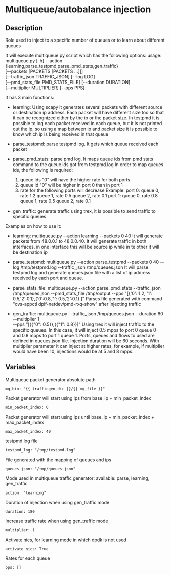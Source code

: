 # Multiqueue/autobalance injection

## Description
Role used to inject to a specific number of queues or to learn about different queues

It will execute multiqueue.py script which has the following options:
usage: multiqueue.py [-h] --action                                                                                                                                                                                 
                     {learning,parse_testpmd,parse_pmd_stats,gen_traffic}                                                                                                                                          
                     [--packets [PACKETS [PACKETS ...]]]                                                                                                                                                           
                     [--traffic_json TRAFFIC_JSON] [--log LOG]                                                                                                                                                     
                     [--pmd_stats_file PMD_STATS_FILE] [--duration DURATION]                                                                                                                                       
                     [--multiplier MULTIPLIER] [--pps PPS]   

It has 3 main functions:
* learning: Using scapy it generates several packets with different source or
  destination ip address. Each packet will have different size too so that it
  can be recognized either by the ip or the packet size. In testpmd it is
  possible to log each packet received in each queue, but it is not printed
  out the ip, so using a map between ip and packet size it is possible to know
  which ip is being received in that queue

* parse_testpmd: parse testpmd log. It gets which queue received each packet

* parse_pmd_stats: parse pmd log. It maps queue ids from pmd stats command to
  the queue ids got from testpmd.log
  In order to map queues ids, the following is required:
  1. queue ids "0" will have the higher rate for both ports
  2. queue id "0" will be higher in port 0 than in port 1
  3. rate for the following ports will decrease
  Example:
  port 0:
     queue 0, rate 1.2
     queue 1, rate 0.5
     queue 2, rate 0.1
  port 1:
     queue 0, rate 0.8
     queue 1, rate 0.5
     queue 2, rate 0.1

* gen_traffic: generate traffic using trex, it is possible to send traffic to
  specific queues

Examples on how to use it:
* learning:
  multiqueue.py  --action learning --packets 0 40
  It will generate packets from 48.0.0.1 to 48.0.0.40. It will generate traffic
  in both interfaces, in one interface this will be source ip while in te other
  it will be destination ip

* parse_testpmd:
  multiqueue.py --action parse_testpmd --packets 0 40 --log /tmp/testpmd.log
                --traffic_json /tmp/queues.json
  It will parse testpmd log and generate queues.json file with a list of ip
  address received by each port and queue.
  
* parse_stats_file:
  multiqueue.py  --action parse_pmd_stats --traffic_json /tmp/queues.json
                 --pmd_stats_file /tmp/output
                 --pps "[{'0': 1.2, '1': 0.5,'2':0.1},{'0':0.8,'1': 0.5,'2':0.1} ]"
  Parses file generated with command "ovs-appctl dpif-netdev/pmd-rxq-show" after
  injecting traffic

* gen_traffic:
  multiqueue.py --traffic_json /tmp/queues.json --duration 60 --multiplier 1 \
                --pps "[{{"0": 0.5}},{{"1": 0.8}}]"
  Using trex it will inject traffic to the specific queues. In this case, it
  will inject 0.5 mpps to port 0 queue 0 and 0.8 mpps to port 1 queue 1.
  Ports, queues and flows to used are defined in queues.json file. Injection
  duration will be 60 seconds. With multiplier parameter it can inject at
  higher rates, for example, if multiplier would have been 10, injections
  would be at 5 and 8 mpps.

## Variables

Multiqueue packet generator absolute path

```
mq_bin: "{{ trafficgen_dir }}/{{ mq_file }}"
```

Packet generator will start using ips from base_ip + min_packet_index

```
min_packet_index: 0
```

Packet generator will start using ips until base_ip + min_packet_index + max_packet_index

```
max_packet_index: 40
```

testpmd log file

```
testpmd_log: "/tmp/testpmd.log"
```

File generated with the mapping of queues and ips

```
queues_json: "/tmp/queues.json"
```

Mode used in multiqueue traffic generator: available: parse, learning, gen_traffic

```
action: "learning"
```

Duration of injection when using gen_traffic mode

```
duration: 180
```

Increase traffic rate when using gen_traffic mode

```
multiplier: 1
```

Activate nics, for learning mode in which dpdk is not used

```
activate_nics: True
```

Rates for each queue

```
pps: []
```